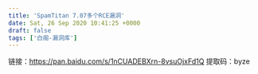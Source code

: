 ```yaml
---
title: 'SpamTitan 7.07多个RCE漏洞'
date: Sat, 26 Sep 2020 10:41:25 +0000
draft: false
tags: ['白阁-漏洞库']
---
```


链接：https://pan.baidu.com/s/1nCUADEBXrn-8vsuOjxFd1Q 提取码：byze